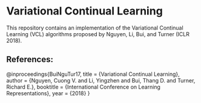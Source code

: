 # Variational Continual Learning
This repository contains an implementation of the Variational Continual Learning (VCL) algorithms proposed by Nguyen, Li, Bui, and Turner (ICLR 2018).

## References:

@inproceedings{BuiNguTur17,
  title =  {Variational Continual Learning},
  author =   {Nguyen, Cuong V. and Li, Yingzhen and Bui, Thang D. and Turner, Richard E.},
  booktitle = {International Conference on Learning Representations},
  year =   {2018}
}
